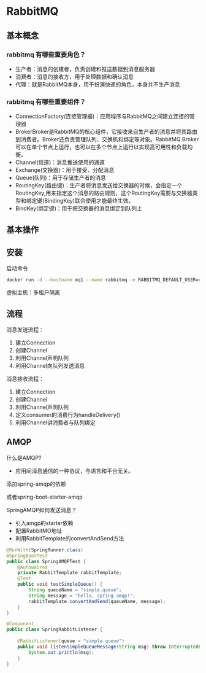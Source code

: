 # RabbitMQ

## 基本概念

### rabbitmq 有哪些重要角色？

- 生产者：消息的创建者，负责创建和推送数据到消息服务器
- 消费者：消息的接收方，用于处理数据和确认消息
- 代理：就是RabbitMQ本身，用于扮演快递的角色，本身并不生产消息

### rabbitmq 有哪些重要组件？

- ConnectionFactory(连接管理器)：应用程序与RabbitMQ之间建立连接的管理器
- BrokerBroker是RabbitMQ的核心组件，它接收来自生产者的消息并将其路由到消费者。Broker还负责管理队列、交换机和绑定等对象。RabbitMQ Broker可以在单个节点上运行，也可以在多个节点上运行以实现高可用性和负载均衡。
- Channel(信道)：消息推送使用的通道
- Exchange(交换器)：用于接受、分配消息
- Queue(队列)：用于存储生产者的消息
- RoutingKey(路由键)：生产者将消息发送给交换器的时候，会指定一个RoutingKey,用来指定这个消息的路由规则，这个RoutingKey需要与交换器类型和绑定键(BindingKey)联合使用才能最终生效。
- BindKey(绑定键)：用于把交换器的消息绑定到队列上

## 基本操作

## 安装

启动命令

```sh
docker run -d --hostname mq1 --name rabbitmq -e RABBITMQ_DEFAULT_USER=david -e RABBITMQ_DEFAULT_PASS=DavidLiu7 -p 15672:15672 -p 5672:5672 rabbitmq:3-management
```

虚拟主机：多租户隔离

## 流程

消息发送流程：

1. 建立Connection
2. 创建Channel
3. 利用Channel声明队列
4. 利用Channel向队列发送消息

消息接收流程：

1. 建立Connection
2. 创建Channel
3. 利用Channel声明队列
4. 定义consumer的消费行为handleDelivery()
5. 利用Channel讲消费者与队列绑定



## AMQP

什么是AMQP?

- 应用间消息通信的一种协议，与语言和平台无关。



添加spring-amqp的依赖

或者spring-boot-starter-amqp



SpringAMQP如何发送消息？

- 引入amgp的starter依赖
- 配置RabbitMO地址
- 利用RabbitTemplate的convertAndSend方法

```java
@RunWith(SpringRunner.class)
@SpringBootTest
public class SpringAMQPTest {
    @Autowaired
    private RabbitTemplate rabbitTemplate;
    @Test
    public void testSimpleQueue() {
        String queueName = "simple.queue";
        String message = "hello, spring amqp!";
        rabbitTemplate.convertAndSend(queueName, message);
    }
}
```



```java
@Component
public class SpringRabbitListener {
    
    @RabbitListener(queue = "simple.queue")
    public void listenSimpleQueueMessage(String msg) throw InterruptedException {
        System.out.println(msg);
    }
}
```


